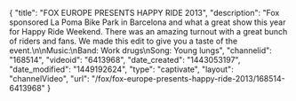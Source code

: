 {
    "title": "FOX EUROPE PRESENTS HAPPY RIDE 2013",
    "description": "Fox sponsored La Poma Bike Park in Barcelona and what a great show this year for Happy Ride Weekend. There was an amazing turnout with a great bunch of riders and fans. We made this edit to give you a taste of the event.\n\nMusic:\nBand: Work drugs\nSong: Young lungs",
    "channelid": "168514",
    "videoid": "6413968",
    "date_created": "1443053197",
    "date_modified": "1449192624",
    "type": "captivate",
    "layout": "channelVideo",
    "url": "\/fox\/fox-europe-presents-happy-ride-2013\/168514-6413968"
}